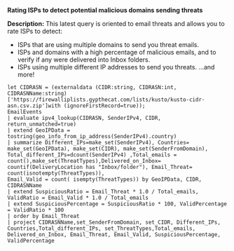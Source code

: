 **Rating ISPs to detect potential malicious domains sending threats**

**Description:** This latest query is oriented to email threats and allows you to rate ISPs to detect:

- ISPs that are using multiple domains to send you threat emails.
- ISPs and domains with a high percentage of malicious emails, and to verify if any were delivered into Inbox folders.
- ISPs using multiple different IP addresses to send you threats.
...and more!

```
let CIDRASN = (externaldata (CIDR:string, CIDRASN:int, CIDRASNName:string)
['https://firewalliplists.gypthecat.com/lists/kusto/kusto-cidr-asn.csv.zip']with (ignoreFirstRecord=true));
EmailEvents
| evaluate ipv4_lookup(CIDRASN, SenderIPv4, CIDR, return_unmatched=true)
| extend GeoIPData = tostring(geo_info_from_ip_address(SenderIPv4).country)
| summarize Different_IPs=make_set(SenderIPv4), Countries= make_set(GeoIPData), make_set(CIDR), make_set(SenderFromDomain), Total_different_IPs=dcount(SenderIPv4) ,Total_emails = count(),make_set(ThreatTypes),Delivered_on_Inbox= countif(DeliveryLocation has "Inbox/folder"), Email_Threat= count(isnotempty(ThreatTypes)),
Email_Valid = count( isempty(ThreatTypes)) by GeoIPData, CIDR, CIDRASNName
| extend SuspiciousRatio = Email_Threat * 1.0 / Total_emails, ValidRatio = Email_Valid * 1.0 / Total_emails
| extend SuspiciousPercentage = SuspiciousRatio * 100, ValidPercentage = ValidRatio * 100
| order by Email_Threat
| project CIDRASNName,set_SenderFromDomain, set_CIDR, Different_IPs, Countries,Total_different_IPs, set_ThreatTypes,Total_emails, Delivered_on_Inbox, Email_Threat, Email_Valid, SuspiciousPercentage, ValidPercentage
```

